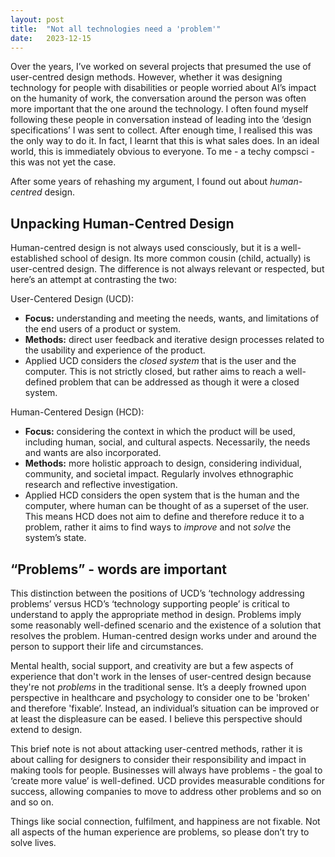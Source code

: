 ```yaml
---
layout: post
title:  "Not all technologies need a 'problem'"
date:   2023-12-15
---
```


Over the years, I’ve worked on several projects that presumed the use of user-centred design methods. However, whether it was designing technology for people with disabilities or people worried about AI’s impact on the humanity of work, the conversation around the person was often more important that the one around the technology. I often found myself following these people in conversation instead of leading into the ‘design specifications’ I was sent to collect. After enough time, I realised this was the only way to do it. In fact, I learnt that this is what sales does. In an ideal world, this is immediately obvious to everyone. To me - a techy compsci - this was not yet the case. 

After some years of rehashing my argument, I found out about *human-centred* design. 

## Unpacking Human-Centred Design

Human-centred design is not always used consciously, but it is a well-established school of design. Its more common cousin (child, actually) is user-centred design. The difference is not always relevant or respected, but here’s an attempt at contrasting the two: 

User-Centered Design (UCD):

- **Focus:** understanding and meeting the needs, wants, and limitations of the end users of a product or system.
- **Methods:** direct user feedback and iterative design processes related to the usability and experience of the product.
- Applied UCD considers the *closed system* that is the user and the computer. This is not strictly closed, but rather aims to reach a well-defined problem that can be addressed as though it were a closed system. 

Human-Centered Design (HCD):

- **Focus:** considering the context in which the product will be used, including human, social, and cultural aspects. Necessarily, the needs and wants are also incorporated.
- **Methods:** more holistic approach to design, considering individual, community, and societal impact. Regularly involves  ethnographic research and reflective investigation.
- Applied HCD considers the open system that is the human and the computer, where human can be thought of as a superset of the user. This means HCD does not aim to define and therefore reduce it to a problem, rather it aims to find ways to *improve* and not *solve* the system’s state. 

## “Problems” - words are important

This distinction between the positions of UCD’s ‘technology addressing problems’ versus HCD’s ‘technology supporting people’ is critical to understand to apply the appropriate method in design. Problems imply some reasonably well-defined scenario and the existence of a solution that resolves the problem. Human-centred design works under and around the person to support their life and circumstances.

Mental health, social support, and creativity are but a few aspects of experience that don't work in the lenses of user-centred design because they're not *problems* in the traditional sense. It’s a deeply frowned upon perspective in healthcare and psychology to consider one to be 'broken' and therefore 'fixable’. Instead, an individual’s situation can be improved or at least the displeasure can be eased. I believe this perspective should extend to design.

This brief note is not about attacking user-centred methods, rather it is about calling for designers to consider their responsibility and impact in making tools for people. Businesses will always have problems - the goal to ‘create more value’ is well-defined. UCD provides measurable conditions for success, allowing companies to move to address other problems and so on and so on. 

Things like social connection, fulfilment, and happiness are not fixable. Not all aspects of the human experience are problems, so please don’t try to solve lives. 